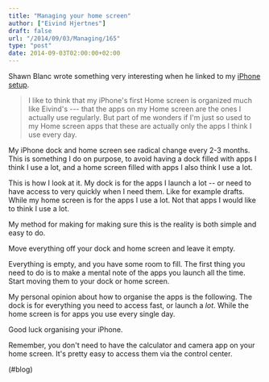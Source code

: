 ```yaml
---
title: "Managing your home screen"
author: ["Eivind Hjertnes"]
draft: false
url: "/2014/09/03/Managing/165"
type: "post"
date: 2014-09-03T02:00:00+02:00
---
```


Shawn Blanc wrote something very interesting when he linked to my
[iPhone
setup](http://shawnblanc.net/2014/09/eivind-hjertnes-iphone-setup/).

> I like to think that my iPhone's first Home screen is organized much
> like Eivind's --- that the apps on my Home screen are the ones I
> actually use regularly. But part of me wonders if I'm just so used to
> my Home screen apps that these are actually only the apps I think I
> use every day.

My iPhone dock and home screen see radical change every 2-3 months. This
is something I do on purpose, to avoid having a dock filled with apps I
think I use a lot, and a home screen filled with apps I also think I use
a lot.

This is how I look at it. My dock is for the apps I launch a lot -- or
need to have access to very quickly when I need them. Like for example
drafts. While my home screen is for the apps I use a lot. Not that apps
I would like to think I use a lot.

My method for making for making sure this is the reality is both simple
and easy to do.

Move everything off your dock and home screen and leave it empty.

Everything is empty, and you have some room to fill. The first thing you
need to do is to make a mental note of the apps you launch all the time.
Start moving them to your dock or home screen.

My personal opinion about how to organise the apps is the following. The
dock is for everything you need to access fast, or launch a _lot_. While
the home screen is for apps you use every single day.

Good luck organising your iPhone.

Remember, you don't need to have the calculator and camera app on your
home screen. It's pretty easy to access them via the control center.

(#blog)
